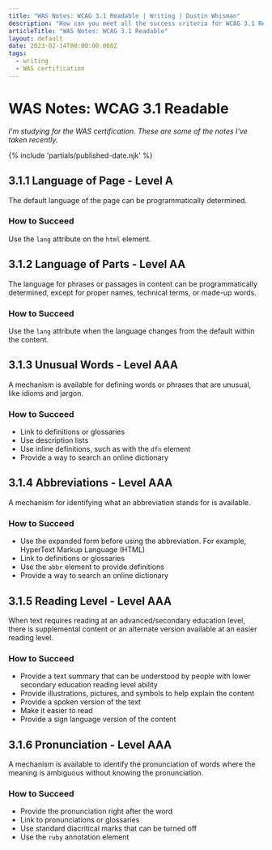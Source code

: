 ```yaml
---
title: "WAS Notes: WCAG 3.1 Readable | Writing | Dustin Whisman"
description: "How can you meet all the success criteria for WCAG 3.1 Readable?"
articleTitle: "WAS Notes: WCAG 3.1 Readable"
layout: default
date: 2023-02-14T00:00:00.000Z
tags:
  - writing
  - WAS certification
---
```


# WAS Notes: WCAG 3.1 Readable

_I'm studying for the WAS certification. These are some of the notes I've taken recently._

{% include 'partials/published-date.njk' %}

## 3.1.1 Language of Page - Level A

The default language of the page can be programmatically determined.

### How to Succeed

Use the `lang` attribute on the `html` element.

## 3.1.2 Language of Parts - Level AA

The language for phrases or passages in content can be programmatically determined, except for proper names, technical terms, or made-up words.

### How to Succeed

Use the `lang` attribute when the language changes from the default within the content.

## 3.1.3 Unusual Words - Level AAA

A mechanism is available for defining words or phrases that are unusual, like idioms and jargon.

### How to Succeed

- Link to definitions or glossaries
- Use description lists
- Use inline definitions, such as with the `dfn` element
- Provide a way to search an online dictionary

## 3.1.4 Abbreviations - Level AAA

A mechanism for identifying what an abbreviation stands for is available.

### How to Succeed

- Use the expanded form before using the abbreviation. For example, HyperText Markup Language (HTML)
- Link to definitions or glossaries
- Use the `abbr` element to provide definitions
- Provide a way to search an online dictionary

## 3.1.5 Reading Level - Level AAA

When text requires reading at an advanced/secondary education level, there is supplemental content or an alternate version available at an easier reading level.

### How to Succeed

- Provide a text summary that can be understood by people with lower secondary education reading level ability
- Provide illustrations, pictures, and symbols to help explain the content
- Provide a spoken version of the text
- Make it easier to read
- Provide a sign language version of the content

## 3.1.6 Pronunciation - Level AAA

A mechanism is available to identify the pronunciation of words where the meaning is ambiguous without knowing the pronunciation.

### How to Succeed

- Provide the pronunciation right after the word
- Link to pronunciations or glossaries
- Use standard diacritical marks that can be turned off
- Use the `ruby` annotation element
